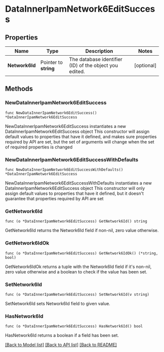 # DataInnerIpamNetwork6EditSuccess

## Properties

Name | Type | Description | Notes
------------ | ------------- | ------------- | -------------
**Network6Id** | Pointer to **string** | The database identifier (ID) of the object you edited. | [optional] 

## Methods

### NewDataInnerIpamNetwork6EditSuccess

`func NewDataInnerIpamNetwork6EditSuccess() *DataInnerIpamNetwork6EditSuccess`

NewDataInnerIpamNetwork6EditSuccess instantiates a new DataInnerIpamNetwork6EditSuccess object
This constructor will assign default values to properties that have it defined,
and makes sure properties required by API are set, but the set of arguments
will change when the set of required properties is changed

### NewDataInnerIpamNetwork6EditSuccessWithDefaults

`func NewDataInnerIpamNetwork6EditSuccessWithDefaults() *DataInnerIpamNetwork6EditSuccess`

NewDataInnerIpamNetwork6EditSuccessWithDefaults instantiates a new DataInnerIpamNetwork6EditSuccess object
This constructor will only assign default values to properties that have it defined,
but it doesn't guarantee that properties required by API are set

### GetNetwork6Id

`func (o *DataInnerIpamNetwork6EditSuccess) GetNetwork6Id() string`

GetNetwork6Id returns the Network6Id field if non-nil, zero value otherwise.

### GetNetwork6IdOk

`func (o *DataInnerIpamNetwork6EditSuccess) GetNetwork6IdOk() (*string, bool)`

GetNetwork6IdOk returns a tuple with the Network6Id field if it's non-nil, zero value otherwise
and a boolean to check if the value has been set.

### SetNetwork6Id

`func (o *DataInnerIpamNetwork6EditSuccess) SetNetwork6Id(v string)`

SetNetwork6Id sets Network6Id field to given value.

### HasNetwork6Id

`func (o *DataInnerIpamNetwork6EditSuccess) HasNetwork6Id() bool`

HasNetwork6Id returns a boolean if a field has been set.


[[Back to Model list]](../README.md#documentation-for-models) [[Back to API list]](../README.md#documentation-for-api-endpoints) [[Back to README]](../README.md)


